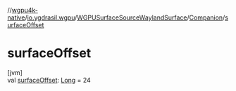 //[wgpu4k-native](../../../../index.md)/[io.ygdrasil.wgpu](../../index.md)/[WGPUSurfaceSourceWaylandSurface](../index.md)/[Companion](index.md)/[surfaceOffset](surface-offset.md)

# surfaceOffset

[jvm]\
val [surfaceOffset](surface-offset.md): [Long](https://kotlinlang.org/api/core/kotlin-stdlib/kotlin/-long/index.html) = 24